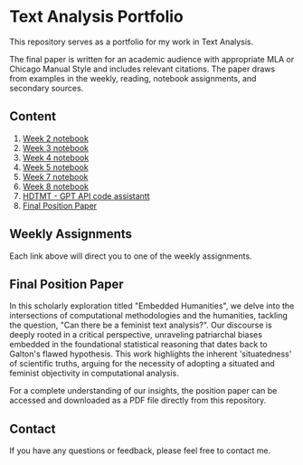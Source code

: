 # Text Analysis Portfolio

This repository serves as a portfolio for my work in Text Analysis.

The final paper is written for an academic audience with appropriate MLA or Chicago Manual Style and includes relevant citations. The paper draws from examples in the weekly, reading, notebook assignments, and secondary sources.

## Content

1. [Week 2 notebook](https://colab.research.google.com/drive/1QASy02ehi2le1uRHSbwzWOA4zOk-Gaqp?usp=drive_link)
2. [Week 3 notebook](https://colab.research.google.com/drive/1Eclt5WRydlquMv6YBMJYPRtBth4ptIaS?usp=drive_link)
3. [Week 4 notebook](https://colab.research.google.com/drive/1EjjbVnFANNpyt4BZxVj4A6U2VvLPsoht)
4. [Week 5 notebook](https://colab.research.google.com/drive/1O8qVlNp5vgcsaThVX6UzY2laCYiC_5Ga?usp=drive_link)
5. [Week 7 notebook](https://colab.research.google.com/drive/1DlHnb7465QR5V9aY-_BrDSGED6tw_Sly?usp=drive_link)
6. [Week 8 notebook](https://colab.research.google.com/drive/1e583Q3B4VzJCL6M6usIbYr6RyLGa91MU?ouid=104162058846152915236&usp=drive_link)
7. [HDTMT - GPT API code assistantt](https://femethods2023.commons.gc.cuny.edu/hdmt-atilio/)
8. [Final Position Paper](./EmbeddedHumanities_AtilioBarredaII.pdf)


## Weekly Assignments

Each link above will direct you to one of the weekly assignments.

## Final Position Paper

In this scholarly exploration titled "Embedded Humanities", we delve into the intersections of computational methodologies and the humanities, tackling the question, "Can there be a feminist text analysis?". Our discourse is deeply rooted in a critical perspective, unraveling patriarchal biases embedded in the foundational statistical reasoning that dates back to Galton's flawed hypothesis. This work highlights the inherent 'situatedness' of scientific truths, arguing for the necessity of adopting a situated and feminist objectivity in computational analysis.

For a complete understanding of our insights, the position paper can be accessed and downloaded as a PDF file directly from this repository.

## Contact

If you have any questions or feedback, please feel free to contact me.
